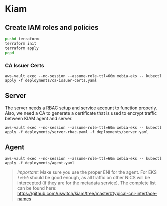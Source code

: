 # Kiam

## Create IAM roles and policies

```bash
pushd terraform
terraform init
terraform apply
popd
```

### CA Issuer Certs

```
aws-vault exec --no-session --assume-role-ttl=60m xebia-eks -- kubectl apply -f deployments/ca-issuer-certs.yaml
```

## Server

The server needs a RBAC setup and service account to function properly. Also, we need a CA to generate a certificate that is used to encrypt traffic between KIAM agent and server.

```
aws-vault exec --no-session --assume-role-ttl=60m xebia-eks -- kubectl apply -f deployments/server-rbac.yaml -f deployments/server.yaml
```

## Agent

```
aws-vault exec --no-session --assume-role-ttl=60m xebia-eks -- kubectl apply -f deployments/agent.yaml
```

> *Important:* Make sure you use the proper ENI for the agent. For EKS `!eth0` should be good enough, as all traffic on other NICS will be intercepted (if they are for the metadata service). The complete list can be found here: https://github.com/uswitch/kiam/tree/master#typical-cni-interface-names
